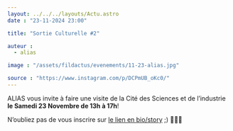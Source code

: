 ```yaml
---
layout: ../../../layouts/Actu.astro
date : "23-11-2024 23:00"

title: "Sortie Culturelle #2"

auteur :
  - alias

image : "/assets/fildactus/evenements/11-23-alias.jpg"

source : "https://www.instagram.com/p/DCPmUB_oKc0/"
---
```


ALIAS vous invite à faire une visite de la Cité des Sciences et de l’industrie __le Samedi 23 Novembre de 13h à 17h__!

N’oubliez pas de vous inscrire sur [le lien en bio/story](https://docs.google.com/forms/d/e/1FAIpQLScA3RogBj-fP5_DSjVu8_sJSYwb2jh5Rw9Oyy3Mv6CBnIJ19A/viewform) ;) 🧬🧑‍🔬